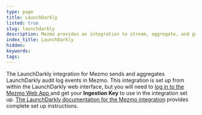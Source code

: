 ```yaml
---
type: page
title: LaunchDarkly
listed: true
slug: launchdarkly
description: Mezmo provides an integration to stream, aggregate, and gain insights from LaunchDarkly event audit logs.
index_title: LaunchDarkly
hidden: 
keywords: 
tags: 
---
```





The LaunchDarkly integration for Mezmo sends and aggregates LaunchDarkly audit log events in Mezmo. This integration is set up from within the LaunchDarkly web interface, but you will need to [log in to the Mezmo Web App ](https://app.mezmo.com/)and get your **Ingestion Key** to use in the integration set up. [The LaunchDarkly documentation for the Mezmo integration](https://docs.launchdarkly.com/integrations/logdna) provides complete set up instructions.





